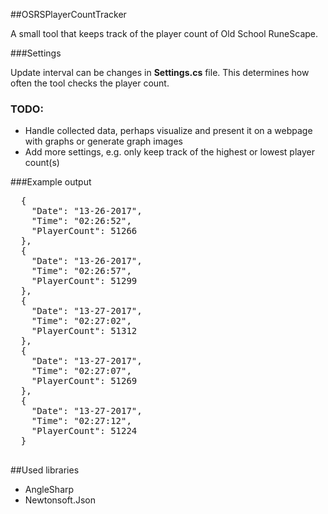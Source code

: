##OSRSPlayerCountTracker

A small tool that keeps track of the player count of Old School RuneScape.

###Settings

Update interval can be changes in **Settings.cs** file. This determines how often the tool checks the player count.

### TODO:
- Handle collected data, perhaps visualize and present it on a webpage with graphs or generate graph images
- Add more settings, e.g. only keep track of the highest or lowest player count(s)

###Example output

<pre>
  {
    "Date": "13-26-2017",
    "Time": "02:26:52",
    "PlayerCount": 51266
  },
  {
    "Date": "13-26-2017",
    "Time": "02:26:57",
    "PlayerCount": 51299
  },
  {
    "Date": "13-27-2017",
    "Time": "02:27:02",
    "PlayerCount": 51312
  },
  {
    "Date": "13-27-2017",
    "Time": "02:27:07",
    "PlayerCount": 51269
  },
  {
    "Date": "13-27-2017",
    "Time": "02:27:12",
    "PlayerCount": 51224
  }
  </pre>
  
  ##Used libraries
  - AngleSharp
  - Newtonsoft.Json
